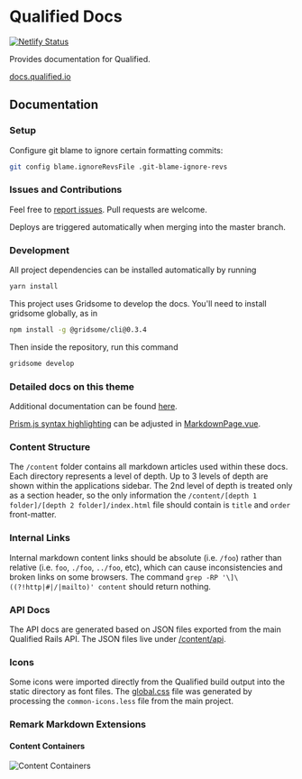 # Qualified Docs

[![Netlify Status](https://api.netlify.com/api/v1/badges/27a6c94b-2bc0-4376-9a39-48ad05b5085f/deploy-status)](https://app.netlify.com/sites/fervent-mayer-2fb2ca/deploys)

Provides documentation for Qualified.

[docs.qualified.io](https://docs.qualified.io)

## Documentation

### Setup

Configure git blame to ignore certain formatting commits:

```bash
git config blame.ignoreRevsFile .git-blame-ignore-revs
```
### Issues and Contributions

Feel free to [report issues](https://github.com/andela-technology/qualified-docs/issues). Pull requests are welcome.

Deploys are triggered automatically when merging into the master branch.

### Development

All project dependencies can be installed automatically by running

```bash
yarn install
```

This project uses Gridsome to develop the docs. You'll need to install gridsome globally, as in

```bash
npm install -g @gridsome/cli@0.3.4
```

Then inside the repository, run this command

```bash
gridsome develop
```

### Detailed docs on this theme

Additional documentation can be found [here](https://docc-theme.netlify.com/).

[Prism.js syntax highlighting](https://www.npmjs.com/package/prism-themes) can be adjusted in [MarkdownPage.vue](/src/templates/MarkdownPage.vue).

### Content Structure

The `/content` folder contains all markdown articles used within these docs. Each directory represents a level of depth. Up to 3 levels of depth are shown within the applications sidebar. The 2nd level of depth is treated only as a section header, so the only information the `/content/[depth 1 folder]/[depth 2 folder]/index.html` file should contain is `title` and `order` front-matter.

### Internal Links

Internal markdown content links should be absolute (i.e. `/foo`) rather than relative (i.e. `foo`, `./foo`, `../foo`, etc), which can cause inconsistencies and broken links on some browsers. The command `grep -RP '\]\((?!http|#|/|mailto)' content` should return nothing.

### API Docs

The API docs are generated based on JSON files exported from the main Qualified Rails API. The JSON files live under [/content/api](content/api).

### Icons

Some icons were imported directly from the Qualified build output into the static directory as font files. The [global.css](static/css/global.css) file was generated by processing the `common-icons.less` file from the main project.

### Remark Markdown Extensions

#### Content Containers

![Content Containers](https://p191.p3.n0.cdn.getcloudapp.com/items/9ZuB6pXv/Image%202020-11-04%20at%2012.45.31%20PM.png?source=viewer&v=19cacb18db0da80c607a80a983100112)
